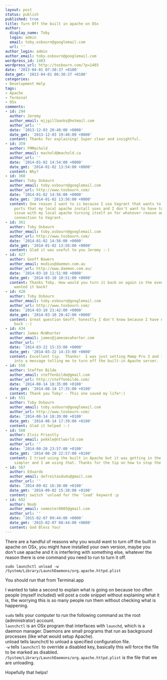 ```yaml
---
layout: post
status: publish
published: true
title: Turn Off the built in apache on OSx
author:
  display_name: Toby
  login: admin
  email: toby.osbourn@googlemail.com
  url: ''
author_login: admin
author_email: toby.osbourn@googlemail.com
wordpress_id: 1403
wordpress_url: http://tosbourn.com/?p=1403
date: '2013-04-01 07:30:37 +0100'
date_gmt: '2013-04-01 06:30:37 +0100'
categories:
- Development Help
tags:
- Apache
- Terminal
- OSx
comments:
- id: 294
  author: Jeremy
  author_email: mjjgillbanks@hotmail.com
  author_url: ''
  date: '2013-12-03 20:48:00 +0000'
  date_gmt: '2013-12-03 19:48:00 +0000'
  content: Thanks for explaining! Super clear and insightful.
- id: 359
  author: FMMachold
  author_email: machold@machold.ca
  author_url: ''
  date: '2014-01-02 14:54:00 +0000'
  date_gmt: '2014-01-02 13:54:00 +0000'
  content: Why?
- id: 360
  author: Toby Osbourn
  author_email: toby.osbourn@googlemail.com
  author_url: http://www.tosbourn.com/
  date: '2014-01-02 14:56:00 +0000'
  date_gmt: '2014-01-02 13:56:00 +0000'
  content: One reason I want to is because I use Vagrant that wants to use the same
    ports that my local apache install uses and I don't want to have to run into the
    issue with my local apache turning itself on for whatever reason and killing my
    connection to Vagrant.
- id: 361
  author: Toby Osbourn
  author_email: toby.osbourn@googlemail.com
  author_url: http://www.tosbourn.com/
  date: '2014-01-02 14:56:00 +0000'
  date_gmt: '2014-01-02 13:56:00 +0000'
  content: Glad it was useful to you Jeremy :-)
- id: 427
  author: Geoff Bowers
  author_email: modius@daemon.com.au
  author_url: http://www.daemon.com.au/
  date: '2014-03-10 11:51:00 +0000'
  date_gmt: '2014-03-10 10:51:00 +0000'
  content: Thanks Toby. How would you turn it back on again in the event that you
    wanted it back?
- id: 428
  author: Toby Osbourn
  author_email: toby.osbourn@googlemail.com
  author_url: http://www.tosbourn.com/
  date: '2014-03-10 21:42:00 +0000'
  date_gmt: '2014-03-10 20:42:00 +0000'
  content: Great question Geoff, honestly I don't know because I have never looked
    back :-)
- id: 434
  author: James McWhorter
  author_email: james@jamesmcwhorter.com
  author_url: ''
  date: '2014-03-22 15:33:00 +0000'
  date_gmt: '2014-03-22 14:33:00 +0000'
  content: Excellent tip.  Thanks!  I was just setting Mamp Pro 3 and I kept running
    into a message telling me to turn off the built-in Apache server.
- id: 550
  author: Steffen Bilde
  author_email: steffenbilde@gmail.com
  author_url: http://steffenbilde.com/
  date: '2014-08-14 18:35:00 +0100'
  date_gmt: '2014-08-14 17:35:00 +0100'
  content: Thank you Toby! - This one saved my life!:)
- id: 551
  author: Toby Osbourn
  author_email: toby.osbourn@googlemail.com
  author_url: http://www.tosbourn.com/
  date: '2014-08-14 18:39:00 +0100'
  date_gmt: '2014-08-14 17:39:00 +0100'
  content: Glad it helped :-)
- id: 560
  author: Elvis Priestly
  author_email: pekkle@ntlworld.com
  author_url: ''
  date: '2014-08-20 23:57:00 +0100'
  date_gmt: '2014-08-20 22:57:00 +0100'
  content: I tried using the built in Apache but it was getting in the way. MAMP seems
    simpler and I am using that. Thanks for the tip on how to stop the other Apache.
- id: 567
  author: Eduardo
  author_email: defreitasdudu@gmail.com
  author_url: ''
  date: '2014-09-02 16:38:00 +0100'
  date_gmt: '2014-09-02 15:38:00 +0100'
  content: switch 'unload for the 'load' keyword :p
- id: 692
  author: Noob
  author_email: semester0005@gmail.com
  author_url: ''
  date: '2015-02-07 09:44:00 +0000'
  date_gmt: '2015-02-07 08:44:00 +0000'
  content: God Bless You!
---
```

<p>There are a handful of reasons why you would want to turn off the built in apache on OSx, you might have installed your own version, maybe you don't use apache and it is interfering with something else, whatever the reason there is one command you need to run to turn it off.</p>
<pre><code>sudo launchctl unload -w /System/Library/LaunchDaemons/org.apache.httpd.plist</code></pre>
<p>You should run that from Terminal.app</p>
<p>I wanted to take a second to explain what is going on because too often people (myself included) will post a code snippet without explaining what it is, the worrying this is so many people run them without checking what is happening.</p>
<p><code>sudo</code> tells your computer to run the following command as the root (administrator) account.<br />
<code>launchctl</code> is an OSx program that interfaces with <code>launchd</code>, which is a daemon manager. Daemons are small programs that run as background processes (like what would setup Apache).<br />
unload tells launchctl to unload a specified configuration file.<br />
<code>-w</code> tells <code>launchctl</code> to override a disabled key, basically this will force the file to be marked as disabled.<br />
<code>/System/Library/LaunchDaemons/org.apache.httpd.plist</code> is the file that we are unloading.</p>
<p>Hopefully that helps!</p>
